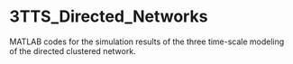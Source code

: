 # 3TTS_Directed_Networks
MATLAB codes for the simulation results of the three time-scale modeling of the directed clustered network. 
